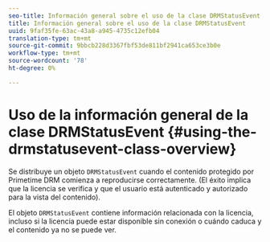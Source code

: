 ```yaml
---
seo-title: Información general sobre el uso de la clase DRMStatusEvent
title: Información general sobre el uso de la clase DRMStatusEvent
uuid: 9faf35fe-63ac-43a8-a945-4735c12efb04
translation-type: tm+mt
source-git-commit: 9bbcb228d3367fbf53de811bf2941ca653ce3b0e
workflow-type: tm+mt
source-wordcount: '78'
ht-degree: 0%

---
```



# Uso de la información general de la clase DRMStatusEvent {#using-the-drmstatusevent-class-overview}

Se distribuye un objeto `DRMStatusEvent` cuando el contenido protegido por Primetime DRM comienza a reproducirse correctamente. (El éxito implica que la licencia se verifica y que el usuario está autenticado y autorizado para la vista del contenido).

El objeto `DRMStatusEvent` contiene información relacionada con la licencia, incluso si la licencia puede estar disponible sin conexión o cuándo caduca y el contenido ya no se puede ver.

